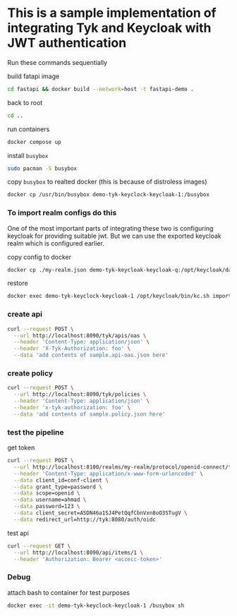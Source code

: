 # This is a sample implementation of integrating Tyk and Keycloak with JWT authentication

Run these commands sequentially 

build fatapi image
``` bash
cd fastapi && docker build --network=host -t fastapi-demo . 
```

back to root 
``` bash
cd ..
```

run containers
``` bash
docker compose up
```

install `busybox` 

``` bash
sudo pacman -S busybox
```

copy `busybox` to realted docker (this is because of distroless images)
``` bash
docker cp /usr/bin/busybox demo-tyk-keyclock-keycloak-1:/busybox 
``` 

### To import realm configs do this
One of the most important parts of integrating these two is configuring keycloak for providing suitable jwt. But we can use the exported keycloak realm which is configured earlier.

copy config to docker
``` bash
docker cp ./my-realm.json demo-tyk-keycloak-keycloak-q:/opt/keycloak/data
```

restore 
``` bash
docker exec demo-tyk-keyclock-keycloak-1 /opt/keycloak/bin/kc.sh import --file=/opt/keycloak/data/my-realm.json
```

### create api
``` bash
curl --request POST \
  --url http://localhost:8090/tyk/apis/oas \
  --header 'Content-Type: application/json' \
  --header 'X-Tyk-Authorization: foo' \
  --data 'add contents of sample.api-oas.json here'
```

### create policy
``` bash 
curl --request POST \
  --url http://localhost:8090/tyk/policies \
  --header 'Content-Type: application/json' \
  --header 'x-tyk-authorization: foo' \
  --data 'add contents of sample.policy.json here'

```

### test the pipeline

get token
``` bash
curl --request POST \
  --url http://localhost:8100/realms/my-realm/protocol/openid-connect/token \
  --header 'Content-Type: application/x-www-form-urlencoded' \
  --data client_id=conf-client \
  --data grant_type=password \
  --data scope=openid \
  --data username=ahmad \
  --data password=123 \
  --data client_secret=ASDN46a1SJ4PetQqfCbnVxn8oO3STugV \
  --data redirect_url=http://tyk:8080/auth/oidc
```

test api
``` bash
curl --request GET \
  --url http://localhost:8090/api/items/1 \
  --header 'Authorization: Bearer <accecc-token>'
```


### Debug
attach bash to container for test purposes
``` bash
docker exec -it demo-tyk-keyclock-keycloak-1 /busybox sh
```